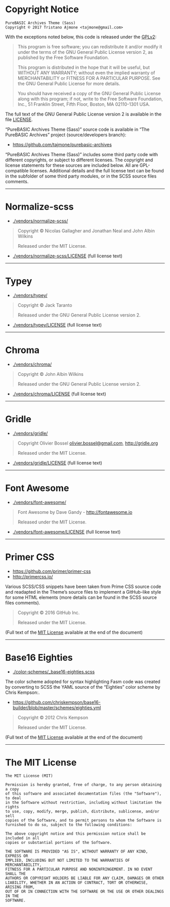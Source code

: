 Copyright Notice
================

    PureBASIC Archives Theme (Sass)
    Copyright © 2017 Tristano Ajmone <tajmone@gmail.com>

With the exceptions noted below, this code is released under the [GPLv2]:

> This program is free software; you can redistribute it and/or modify it under
> the terms of the GNU General Public License version 2, as published by the
> Free Software Foundation.
>
> This program is distributed in the hope that it will be useful, but WITHOUT
> ANY WARRANTY; without even the implied warranty of MERCHANTABILITY or FITNESS
> FOR A PARTICULAR PURPOSE. See the GNU General Public License for more details.
>
> You should have received a copy of the GNU General Public License along with
> this program; if not, write to the Free Software Foundation, Inc., 51 Franklin
> Street, Fifth Floor, Boston, MA 02110-1301 USA.

The full text of the GNU General Public License version 2 is available in the
file [LICENSE].

“PureBASIC Archives Theme (Sass)” source code is available in “The PureBASIC
Archives” project (source/developers branch):

-   <https://github.com/tajmone/purebasic-archives>

“PureBASIC Archives Theme (Sass)” includes some third party code with different
copyrights, or subject to different licenses. The copyright and license
statements for these sources are included below. All are GPL-compatible
licenses. Additional details and the full license text can be found in the
subfolder of some third party modules, or in the SCSS source files comments.

--------------------------------------------------------------------------------

Normalize-scss
==============

-   [./vendors/normalize-scss/]

> Copyright © Nicolas Gallagher and Jonathan Neal and John Albin Wilkins
>
> Released under the MIT License.

-   [./vendors/normalize-scss/LICENSE] (full license text)

--------------------------------------------------------------------------------

Typey
=====

-   [./vendors/typey/]

> Copyright © Jack Taranto
>
> Released under the GNU General Public License version 2.

-   [./vendors/typey/LICENSE] (full license text)

--------------------------------------------------------------------------------

Chroma
======

-   [./vendors/chroma/]

> Copyright © John Albin Wilkins
>
> Released under the GNU General Public License version 2.

-   [./vendors/chroma/LICENSE] (full license text)

--------------------------------------------------------------------------------

Gridle
======

-   [./vendors/gridle/]

> Copyright Olivier Bossel <olivier.bossel@gmail.com>, <http://gridle.org>
>
> Released under the MIT License.

-   [./vendors/gridle/LICENSE] (full license text)

--------------------------------------------------------------------------------

Font Awesome
============

-   [./vendors/font-awesome/]

> Font Awesome by Dave Gandy - <http://fontawesome.io>
>
> Released under the MIT License.

-   [./vendors/font-awesome/LICENSE] (full license text)

--------------------------------------------------------------------------------

Primer CSS
==========

-   <https://github.com/primer/primer-css>
-   <http://primercss.io/>

Various SCSS/CSS snippets have been taken from Prime CSS source code and
readapted in the Theme’s source files to implement a GitHub-like style for some
HTML elements (more details can be found in the SCSS source files comments).

> Copyright © 2016 GitHub Inc.
>
> Released under the MIT License.

(Full text of the [MIT License] available at the end of the document)

--------------------------------------------------------------------------------

Base16 Eighties
===============

-   [./color-schemes/\_base16-eighties.scss]

The color scheme adopted for syntax highlighting Fasm code was created by
converting to SCSS the YAML source of the “Eighties” color scheme by Chris
Kempson:.

-   <https://github.com/chriskempson/base16-builder/blob/master/schemes/eighties.yml>

> Copyright © 2012 Chris Kempson
>
> Released under the MIT License.

(Full text of the [MIT License] available at the end of the document)

--------------------------------------------------------------------------------

The MIT License
===============

    The MIT License (MIT)

    Permission is hereby granted, free of charge, to any person obtaining a copy
    of this software and associated documentation files (the "Software"), to deal
    in the Software without restriction, including without limitation the rights
    to use, copy, modify, merge, publish, distribute, sublicense, and/or sell
    copies of the Software, and to permit persons to whom the Software is
    furnished to do so, subject to the following conditions:

    The above copyright notice and this permission notice shall be included in all
    copies or substantial portions of the Software.

    THE SOFTWARE IS PROVIDED "AS IS", WITHOUT WARRANTY OF ANY KIND, EXPRESS OR
    IMPLIED, INCLUDING BUT NOT LIMITED TO THE WARRANTIES OF MERCHANTABILITY,
    FITNESS FOR A PARTICULAR PURPOSE AND NONINFRINGEMENT. IN NO EVENT SHALL THE
    AUTHORS OR COPYRIGHT HOLDERS BE LIABLE FOR ANY CLAIM, DAMAGES OR OTHER
    LIABILITY, WHETHER IN AN ACTION OF CONTRACT, TORT OR OTHERWISE, ARISING FROM,
    OUT OF OR IN CONNECTION WITH THE SOFTWARE OR THE USE OR OTHER DEALINGS IN THE
    SOFTWARE.

  [GPLv2]: https://www.gnu.org/licenses/gpl-2.0.txt
  [LICENSE]: ./LICENSE
  [./vendors/normalize-scss/]: ./vendors/normalize-scss/
  [./vendors/normalize-scss/LICENSE]: ./vendors/normalize-scss/LICENSE
  [./vendors/typey/]: ./vendors/typey/
  [./vendors/typey/LICENSE]: ./vendors/typey/LICENSE
  [./vendors/chroma/]: ./vendors/chroma/
  [./vendors/chroma/LICENSE]: ./vendors/chroma/LICENSE
  [./vendors/gridle/]: ./vendors/gridle/
  [./vendors/gridle/LICENSE]: ./vendors/gridle/LICENSE
  [./vendors/font-awesome/]: ./vendors/font-awesome/
  [./vendors/font-awesome/LICENSE]: ./vendors/font-awesome/LICENSE
  [MIT License]: #the-mit-license
  [./color-schemes/\_base16-eighties.scss]: ./color-schemes/_base16-eighties.scss

